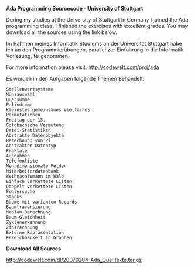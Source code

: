 ﻿<b>Ada Programming Sourcecode - University of Stuttgart</b>

During my studies at the University of Stuttgart in Germany I joined the Ada programming class. I finished the exercises with excellent grades. You may download all the sources using the link below.

Im Rahmen meines Informatik Studiums an der Universität Stuttgart habe ich an den Programmierübungen,
parallel zur Einführung in die Informatik Vorlesung, teilgenommen.

For more information please visit: http://codewelt.com/proj/ada

Es wurden in den Aufgaben folgende Themen Behandelt:

    Stellenwertsysteme
    Münzauswahl
    Quersumme
    Palindrome
    Kleinstes gemeinsames Vielfaches
    Permutationen
    Freitag der 13.
    Goldbachsche Vermutung
    Datei-Statistiken
    Abstrakte Datenobjekte
    Berechnung von Pi
    Abstrakter Datentyp
    Fraktale
    Ausnahmen
    Telefonliste
    Mehrdimensionale Felder
    Mitarbeiterdatenbank
    Weihnachtsmann im Wald
    Einfach verkettete Listen
    Doppelt verkettete Listen
    Fehlersuche
    Stacks
    Bäume mit varianten Records
    Baumtraversierung
    Median-Berechnung
    Baum-Gleichheit
    Zyklenerkennung
    Zinsrechnung
    Externe Repräsentation
    Erreichbarkeit in Graphen

<b>Download All Sources</b>

http://codewelt.com/dl/20070204-Ada_Quelltexte.tar.gz